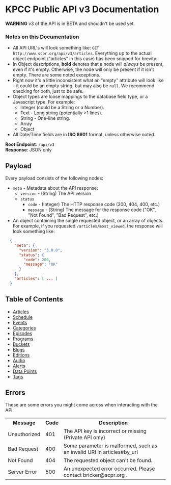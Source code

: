 # KPCC Public API v3 Documentation

**WARNING** v3 of the API is in BETA and shouldn't be used yet.

### Notes on this Documentation ###
* All API URL's will look something like: `GET http://www.scpr.org/api/v3/articles`. Everything up to the actual object endpoint ("articles" in this case) has been snipped for brevity.
* In Object descriptions, **bold** denotes that a node will *always* be present, even if it's empty. Otherwise, the node will only be present if it isn't empty. There are some noted exceptions.
* Right now it's a little inconsistent what an "empty" attribute will look like - it could be an empty string, but may also be `null`. We recommend checking for both, just to be safe.
* Object types are loose mappings to the database field type, or a Javascript type. For example:
    * Integer (could be a String or a Number).
    * Text - Long string (potentially >1 lines).
    * String - One-line string.
    * Array
    * Object
* All Date/Time fields are in **ISO 8601** format, unless otherwise noted.

**Root Endpoint**: `/api/v3`  
**Response**: JSON only



## Payload ##
Every payload consists of the following nodes:
* `meta` - Metadata about the API response:
  * `version` - (String) The API version
  * `status`
    * `code` - (Integer) The HTTP response code (200, 404, 400, etc.)
    * `message` - (String) The message for the response code ("OK", "Not Found", "Bad Request", etc.)
* An object containing the single requested object, or an array of objects.
For example, if you requested `/articles/most_viewed`, the response will look
something like:

```json
  {
    "meta": {
      "version": "3.0.0",
      "status": {
        "code": 200,
        "message": "OK"
      }
    },
    "articles": [ ... ]
  }
```



## Table of Contents ##
* [Articles](endpoints/articles.md#articles)
* [Schedule](endpoints/schedule.md#schedule)
* [Events](endpoints/events.md#events)
* [Categories](endpoints/categories.md#categories)
* [Episodes](endpoints/episodes.md#episodes)
* [Programs](endpoints/programs.md#programs)
* [Buckets](endpoints/buckets.md#buckets)
* [Blogs](endpoints/blogs.md#blogs)
* [Editions](endpoints/editions.md#editions)
* [Audio](endpoints/audio.md#audio)
* [Alerts](endpoints/alerts.md#alerts)
* [Data Points](endpoints/data_points.md#data_points)
* [Tags](endpoints/tags.md#tags)


## Errors ##
These are some errors you might come across when interacting with the API.

<table>
  <tr>
    <th>Message</th>
    <th>Code</th>
    <th>Description</th>
  </tr>
  <tr>
    <td>Unauthorized</td>
    <td>401</td>
    <td>The API key is incorrect or missing (Private API only)</td>
  </tr>
  <tr>
    <td>Bad Request</td>
    <td>400</td>
    <td>Some parameter is malformed, such as an invalid URI in articles#by_url</td>
  </tr>
  <tr>
    <td>Not Found</td>
    <td>404</td>
    <td>The requested object can't be found.</td>
  </tr>
  <tr>
    <td>Server Error</td>
    <td>500</td>
    <td>An unexpected error occurred. Please contact bricker@scpr.org .</td>
  </tr>
</table>
